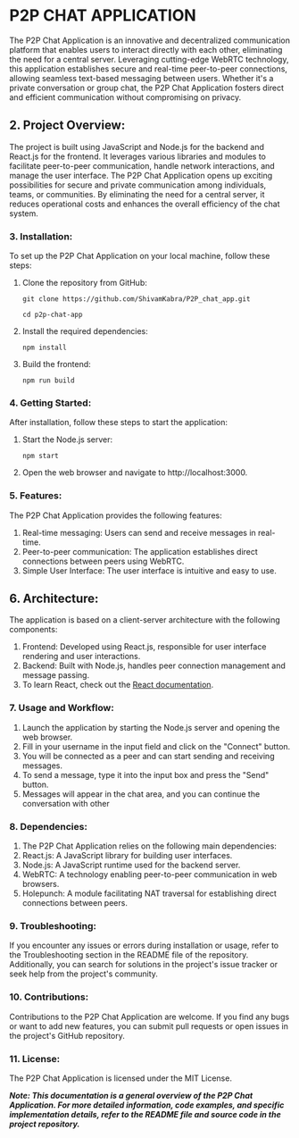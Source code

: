 # P2P CHAT APPLICATION

The P2P Chat Application is an innovative and decentralized communication platform that enables users to interact directly with each other, eliminating the need for a central server. Leveraging cutting-edge WebRTC technology, this application establishes secure and real-time peer-to-peer connections, allowing seamless text-based messaging between users. Whether it's a private conversation or group chat, the P2P Chat Application fosters direct and efficient communication without compromising on privacy.

## 2. Project Overview:
The project is built using JavaScript and Node.js for the backend and React.js for the frontend. It leverages various libraries and modules to facilitate peer-to-peer communication, handle network interactions, and manage the user interface. The P2P Chat Application opens up exciting possibilities for secure and private communication among individuals, teams, or communities. By eliminating the need for a central server, it reduces operational costs and enhances the overall efficiency of the chat system.


### 3. Installation:

To set up the P2P Chat Application on your local machine, follow these steps:

1. Clone the repository from GitHub:
   
   ```git clone https://github.com/ShivamKabra/P2P_chat_app.git```
   
   ```cd p2p-chat-app```


3. Install the required dependencies:
   
   `npm install`


5. Build the frontend:
   
   `npm run build`



### 4. Getting Started:

After installation, follow these steps to start the application:
1. Start the Node.js server:
   
    `npm start`

  
3. Open the web browser and navigate to http://localhost:3000.


### 5. Features:

The P2P Chat Application provides the following features:
1. Real-time messaging: Users can send and receive messages in real-time.
2. Peer-to-peer communication: The application establishes direct connections between peers using WebRTC.
3. Simple User Interface: The user interface is intuitive and easy to use.

## 6. Architecture:

The application is based on a client-server architecture with the following components:
1. Frontend: Developed using React.js, responsible for user interface rendering and user interactions.
2. Backend: Built with Node.js, handles peer connection management and message passing.
3. To learn React, check out the [React documentation](https://reactjs.org/).
   

### 7. Usage and Workflow:
1. Launch the application by starting the Node.js server and opening the web browser.
2. Fill in your username in the input field and click on the "Connect" button.
3. You will be connected as a peer and can start sending and receiving messages.
4. To send a message, type it into the input box and press the "Send" button.
5. Messages will appear in the chat area, and you can continue the conversation with other 

### 8. Dependencies:

1. The P2P Chat Application relies on the following main dependencies:
2. React.js: A JavaScript library for building user interfaces.
3. Node.js: A JavaScript runtime used for the backend server.
4. WebRTC: A technology enabling peer-to-peer communication in web browsers.
5. Holepunch: A module facilitating NAT traversal for establishing direct connections between peers.

### 9. Troubleshooting:

If you encounter any issues or errors during installation or usage, refer to the Troubleshooting section in the README file of the repository. Additionally, you can search for solutions in the project's issue tracker or seek help from the project's community.

### 10. Contributions:

Contributions to the P2P Chat Application are welcome. If you find any bugs or want to add new features, you can submit pull requests or open issues in the project's GitHub repository.

### 11. License:

The P2P Chat Application is licensed under the MIT License.

***Note: This documentation is a general overview of the P2P Chat Application. For more detailed information, code examples, and specific implementation details, refer to the README file and source code in the project repository.***


